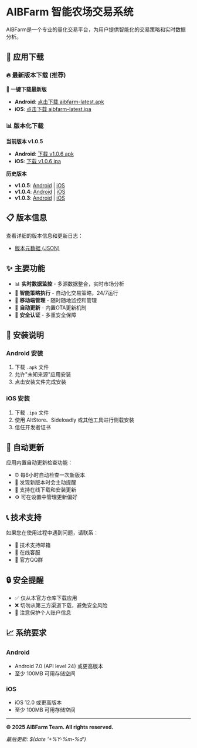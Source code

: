 # AIBFarm 智能农场交易系统

AIBFarm是一个专业的量化交易平台，为用户提供智能化的交易策略和实时数据分析。

## 📱 应用下载

### 🔥 最新版本下载 (推荐)

**📲 一键下载最新版**
- **Android**: [点击下载 aibfarm-latest.apk](https://github.com/jsalessandro/aibfarm-public/raw/main/builds/aibfarm-latest.apk)
- **iOS**: [点击下载 aibfarm-latest.ipa](https://github.com/jsalessandro/aibfarm-public/raw/main/builds/aibfarm-latest.ipa)

### 📊 版本化下载

**当前版本 v1.0.5**
- **Android**: [下载 v1.0.6 apk](https://github.com/jsalessandro/aibfarm-public/raw/main/builds/aibfarm-1.0.6.apk)
- **iOS**: [下载 v1.0.6 ipa](https://github.com/jsalessandro/aibfarm-public/raw/main/builds/aibfarm-1.0.6.ipa)

**历史版本**
- **v1.0.5**: [Android](https://github.com/jsalessandro/aibfarm-public/raw/main/builds/aibfarm-1.0.5.apk) | [iOS](https://github.com/jsalessandro/aibfarm-public/raw/main/builds/aibfarm-1.0.5.ipa)
- **v1.0.4**: [Android](https://github.com/jsalessandro/aibfarm-public/raw/main/builds/aibfarm-1.0.4.apk) | [iOS](https://github.com/jsalessandro/aibfarm-public/raw/main/builds/aibfarm-1.0.4.ipa)
- **v1.0.3**: [Android](https://github.com/jsalessandro/aibfarm-public/raw/main/builds/aibfarm-1.0.3.apk) | [iOS](https://github.com/jsalessandro/aibfarm-public/raw/main/builds/aibfarm-1.0.3.ipa)

## 📋 版本信息

查看详细的版本信息和更新日志：
- [版本元数据 (JSON)](https://github.com/jsalessandro/aibfarm-public/raw/main/builds/version_metadata.json)

## ✨ 主要功能

- 📊 **实时数据监控** - 多源数据整合，实时市场分析
- 🎯 **智能策略执行** - 自动化交易策略，24/7运行
- 📱 **移动端管理** - 随时随地监控和管理
- 🔄 **自动更新** - 内置OTA更新机制
- 🔐 **安全认证** - 多重安全保障

## 🚀 安装说明

### Android 安装
1. 下载 `.apk` 文件
2. 允许"未知来源"应用安装
3. 点击安装文件完成安装

### iOS 安装
1. 下载 `.ipa` 文件
2. 使用 AltStore、Sideloadly 或其他工具进行侧载安装
3. 信任开发者证书

## 🔄 自动更新

应用内置自动更新检查功能：
- ⏰ 每6小时自动检查一次新版本
- 🔔 发现新版本时会主动提醒
- 📱 支持在线下载和安装更新
- ⚙️ 可在设置中管理更新偏好

## 📞 技术支持

如果您在使用过程中遇到问题，请联系：
- 📧 技术支持邮箱
- 💬 在线客服
- 📱 官方QQ群

## 🔒 安全提醒

- ✅ 仅从本官方仓库下载应用
- ❌ 切勿从第三方渠道下载，避免安全风险
- 🔐 注意保护个人账户信息

## 📈 系统要求

### Android
- Android 7.0 (API level 24) 或更高版本
- 至少 100MB 可用存储空间

### iOS  
- iOS 12.0 或更高版本
- 至少 100MB 可用存储空间

---

**© 2025 AIBFarm Team. All rights reserved.**

*最后更新: $(date '+%Y-%m-%d')*